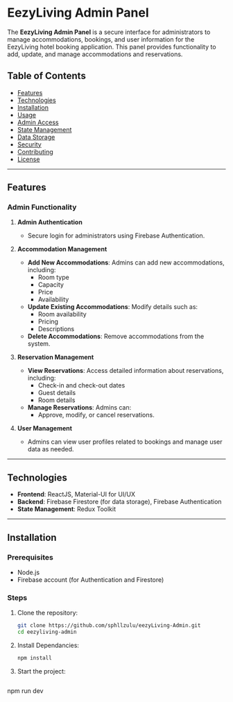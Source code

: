 # EezyLiving Admin Panel

The **EezyLiving Admin Panel** is a secure interface for administrators to manage accommodations, bookings, and user information for the EezyLiving hotel booking application. This panel provides functionality to add, update, and manage accommodations and reservations.

## Table of Contents

- [Features](#features)
- [Technologies](#technologies)
- [Installation](#installation)
- [Usage](#usage)
- [Admin Access](#admin-access)
- [State Management](#state-management)
- [Data Storage](#data-storage)
- [Security](#security)
- [Contributing](#contributing)
- [License](#license)

---

## Features

### Admin Functionality

1. **Admin Authentication**
   - Secure login for administrators using Firebase Authentication.

2. **Accommodation Management**
   - **Add New Accommodations**: Admins can add new accommodations, including:
     - Room type
     - Capacity
     - Price
     - Availability
   - **Update Existing Accommodations**: Modify details such as:
     - Room availability
     - Pricing
     - Descriptions
   - **Delete Accommodations**: Remove accommodations from the system.

3. **Reservation Management**
   - **View Reservations**: Access detailed information about reservations, including:
     - Check-in and check-out dates
     - Guest details
     - Room details
   - **Manage Reservations**: Admins can:
     - Approve, modify, or cancel reservations.

4. **User Management**
   - Admins can view user profiles related to bookings and manage user data as needed.

---

## Technologies

- **Frontend**: ReactJS, Material-UI for UI/UX
- **Backend**: Firebase Firestore (for data storage), Firebase Authentication
- **State Management**: Redux Toolkit

---

## Installation

### Prerequisites

- Node.js
- Firebase account (for Authentication and Firestore)

### Steps

1. Clone the repository:

   ```bash
   git clone https://github.com/sphllzulu/eezyLiving-Admin.git
   cd eezyliving-admin


2. Install Dependancies:

   ```bash
   npm install

3. Start the project:

   ```bash
npm run dev     

